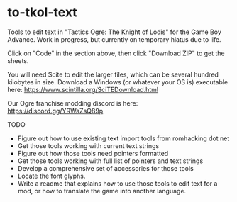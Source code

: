 # to-tkol-text
Tools to edit text in "Tactics Ogre: The Knight of Lodis" for the Game Boy Advance. Work in progress, but currently on temporary hiatus due to life.

Click on "Code" in the section above, then click "Download ZIP" to get the sheets.

You will need Scite to edit the larger files, which can be several hundred kilobytes in size. Download a Windows (or whatever your OS is) executable here:
https://www.scintilla.org/SciTEDownload.html

Our Ogre franchise modding discord is here: https://discord.gg/YRWaZsQ89p

TODO

* Figure out how to use existing text import tools from romhacking dot net
* Get those tools working with current text strings
* Figure out how those tools need pointers formatted
* Get those tools working with full list of pointers and text strings
* Develop a comprehensive set of accessories for those tools
* Locate the font glyphs.
* Write a readme that explains how to use those tools to edit text for a mod, or how to translate the game into another language.
